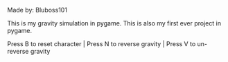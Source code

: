 Made by: Bluboss101

This is my gravity simulation in pygame.
This is also my first ever project in pygame.

Press B to reset character  |   Press N to reverse gravity  |  Press V to un-reverse gravity 
